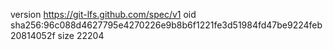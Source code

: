 version https://git-lfs.github.com/spec/v1
oid sha256:96c088d4627795e4270226e9b8b6f1221fe3d51984fd47be9224feb20814052f
size 22204
